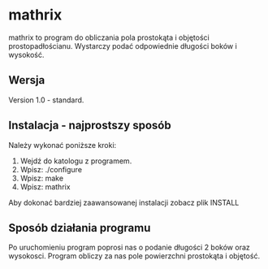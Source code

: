 # mathrix

mathrix to program do obliczania pola prostokąta i objętości prostopadłościanu.
Wystarczy podać odpowiednie długości boków i wysokość.


## Wersja
Version 1.0 - standard.


## Instalacja - najprostszy sposób
Należy wykonać poniższe kroki:
 1. Wejdź do katologu z programem.
 2. Wpisz: ./configure
 3. Wpisz: make
 4. Wpisz: mathrix

Aby dokonać bardziej zaawansowanej instalacji zobacz plik INSTALL

## Sposób działania programu
Po uruchomieniu program poprosi nas o podanie długości 2 boków oraz wysokosci.
Program obliczy za nas pole powierzchni prostokąta i objętość.

